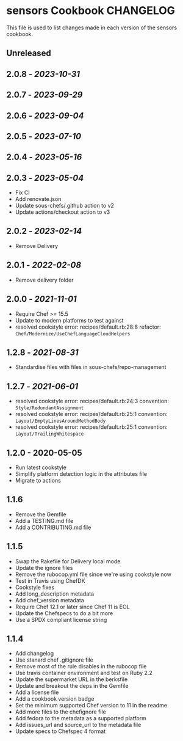 # sensors Cookbook CHANGELOG

This file is used to list changes made in each version of the sensors cookbook.

## Unreleased

## 2.0.8 - *2023-10-31*

## 2.0.7 - *2023-09-29*

## 2.0.6 - *2023-09-04*

## 2.0.5 - *2023-07-10*

## 2.0.4 - *2023-05-16*

## 2.0.3 - *2023-05-04*

- Fix CI
- Add renovate.json
- Update sous-chefs/.github action to v2
- Update actions/checkout action to v3

## 2.0.2 - *2023-02-14*

- Remove Delivery

## 2.0.1 - *2022-02-08*

- Remove delivery folder

## 2.0.0 - *2021-11-01*

- Require Chef >= 15.5
- Update to modern platforms to test against
- resolved cookstyle error: recipes/default.rb:28:8 refactor: `Chef/Modernize/UseChefLanguageCloudHelpers`

## 1.2.8 - *2021-08-31*

- Standardise files with files in sous-chefs/repo-management

## 1.2.7 - *2021-06-01*

- resolved cookstyle error: recipes/default.rb:24:3 convention: `Style/RedundantAssignment`
- resolved cookstyle error: recipes/default.rb:25:1 convention: `Layout/EmptyLinesAroundMethodBody`
- resolved cookstyle error: recipes/default.rb:25:1 convention: `Layout/TrailingWhitespace`

## 1.2.0 - 2020-05-05

- Run latest cookstyle
- Simplify platform detection logic in the attributes file
- Migrate to actions

## 1.1.6

- Remove the Gemfile
- Add a TESTING.md file
- Add a CONTRIBUTING.md file

## 1.1.5

- Swap the Rakefile for Delivery local mode
- Update the ignore files
- Remove the rubocop.yml file since we're using cookstyle now
- Test in Travis using ChefDK
- Cookstyle fixes
- Add long_description metadata
- Add chef_version metadata
- Require Chef 12.1 or later since Chef 11 is EOL
- Update the Chefspecs to do a bit more
- Use a SPDX compliant license string

## 1.1.4

- Add changelog
- Use stanard chef .gitignore file
- Remove most of the rule disables in the rubocop file
- Use travis container environment and test on Ruby 2.2
- Update the supermarket URL in the berksfile
- Update and breakout the deps in the Gemfile
- Add a license file
- Add a cookbook version badge
- Set the minimum supported Chef version to 11 in the readme
- Add more files to the chefignore file
- Add fedora to the metadata as a supported platform
- Add issues_url and source_url to the metadata file
- Update specs to Chefspec 4 format
